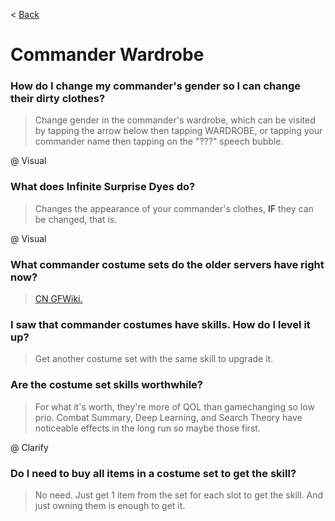 < [Back](/GFL/mainpage)

# Commander Wardrobe

### How do I change my commander's gender so I can change their dirty clothes?

> Change gender in the commander's wardrobe, which can be visited by tapping the arrow below then tapping WARDROBE, or tapping your commander name then tapping on the "???" speech bubble.

@ Visual

### What does Infinite Surprise Dyes do?

> Changes the appearance of your commander's clothes, **IF** they can be changed, that is.

@ Visual

### What commander costume sets do the older servers have right now?

> [CN GFWiki.](http://gfwiki.org/w/%E6%8C%87%E6%8C%A5%E5%AE%98%E8%A1%A3%E6%9F%9C/%E8%A3%85%E6%89%AE%E4%B8%80%E8%A7%88)

### I saw that commander costumes have skills. How do I level it up?

> Get another costume set with the same skill to upgrade it.

### Are the costume set skills worthwhile?

> For what it's worth, they're more of QOL than gamechanging so low prio. Combat Summary, Deep Learning, and Search Theory have noticeable effects in the long run so maybe those first.

@ Clarify

### Do I need to buy all items in a costume set to get the skill?

> No need. Just get 1 item from the set for each slot to get the skill. And just owning them is enough to get it.